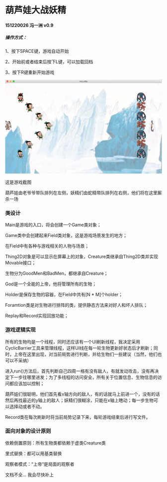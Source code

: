 # 葫芦娃大战妖精   

#### 151220026 冯一洲 v0.9



##### 操作方式：

1、按下SPACE键，游戏自动开始

2、开始前或者结束后按下L键，可以加载回档

3、按下R键重新开始游戏

![game](pic/game.png)



这是游戏截图



葫芦娃由老爷爷带队排列在左侧，妖精们由蛇精带队排列在右侧，他们将在这里厮杀一场



### 类设计

Main是游戏的入口，将会创建一个Game类对象；

Game类中会创建起来Field类对象，这是游戏场景发生的地方；

在Field中有各种与游戏相关的人物与场景；

Thing2D对象是可以显示在屏幕上的对象，Creature类继承自Thing2D类并实现Movable接口；

生物分为GoodMen和BadMen，都继承自Creature；

God是一个全能的上帝，他将管理所有的生物；

Holder是保存生物的容器，在Field中共有[N * M]个holder；

Foramtion类是对生物进行排阵的类，提供静态方法来对好人和坏人排队；

Replay和Record实现回放功能；



### 游戏逻辑实现

所有的生物均是一个线程，同时还应该有一个UI刷新线程，我决定采用CyclicBarrier工具来管理线程，这样UI线在每一轮生物更新好状态后才刷新；同时，上帝在这里出现，对当前局势进行判断，并给生物们一些建议（当然，他们也可以不采纳）

进入run()方法后，首先判断自己四周一格有没有敌人，有就发动攻击，没有再决定下一步往哪里进发；为了多线程的访问安全，所有关于位置信息、生物信息的访问都应该加以控制；

葫芦娃们很聪明，他们首先看x轴方向的敌人，有的话就马上前进一个，没有的话然后再找最近的y轴上的敌人；妖精们很糊涂，只能在x轴上瞎动；每一步生物可以选择动或者不动。

Record类在每次刷新时将当前局势记录下来，每轮游戏结束后进行写文件。



### 面向对象的设计原则

依赖倒置原则：所有生物类都依赖于虚类Creature类

里式替换：都可以用基类替换

观察者模式：“上帝“是局面的观察者



文档不全... 我会尽快补上

